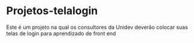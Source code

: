 # Projetos-telalogin
Este é um projeto na qual os consultores da Unidev deverão colocar suas telas de login para aprendizado de front end
